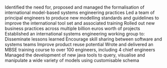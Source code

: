 Identified the need for, proposed and managed the formalisation of international model-based systems engineering practices
  Led a team of principal engineers to produce new modelling standards and guidelines to improve the international tool set and associated training
  Rolled out new business practices across multiple billion euros worth of projects
Established an international systems engineering working group to:
  Disseminate lessons learned
  Encourage skill sharing between software and systems teams
  Improve product reuse potential
Wrote and delivered an MBSE training course to over 100 engineers, including 4 chief engineers
Managed the development of new java tools to query, visualise and manipulate a wide variety of models using customisable schema